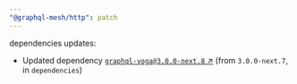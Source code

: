```yaml
---
"@graphql-mesh/http": patch
---
```

dependencies updates:
  - Updated dependency [`graphql-yoga@3.0.0-next.8` ↗︎](https://www.npmjs.com/package/graphql-yoga/v/3.0.0) (from `3.0.0-next.7`, in `dependencies`)

